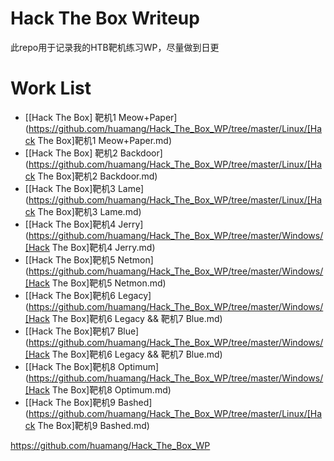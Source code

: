 # Hack The Box Writeup

此repo用于记录我的HTB靶机练习WP，尽量做到日更



# Work List

- [[Hack The Box\] 靶机1 Meow+Paper](https://github.com/huamang/Hack_The_Box_WP/tree/master/Linux/[Hack The Box]靶机1 Meow+Paper.md)
- [[Hack The Box\] 靶机2 Backdoor](https://github.com/huamang/Hack_The_Box_WP/tree/master/Linux/[Hack The Box]靶机2 Backdoor.md)
- [[Hack The Box]靶机3 Lame](https://github.com/huamang/Hack_The_Box_WP/tree/master/Linux/[Hack The Box]靶机3 Lame.md)
- [[Hack The Box]靶机4 Jerry](https://github.com/huamang/Hack_The_Box_WP/tree/master/Windows/[Hack The Box]靶机4 Jerry.md)
- [[Hack The Box]靶机5 Netmon](https://github.com/huamang/Hack_The_Box_WP/tree/master/Windows/[Hack The Box]靶机5 Netmon.md)
- [[Hack The Box]靶机6 Legacy](https://github.com/huamang/Hack_The_Box_WP/tree/master/Windows/[Hack The Box]靶机6 Legacy && 靶机7 Blue.md) 
- [[Hack The Box]靶机7 Blue](https://github.com/huamang/Hack_The_Box_WP/tree/master/Windows/[Hack The Box]靶机6 Legacy && 靶机7 Blue.md)
- [[Hack The Box]靶机8 Optimum](https://github.com/huamang/Hack_The_Box_WP/tree/master/Windows/[Hack The Box]靶机8 Optimum.md)
- [[Hack The Box]靶机9 Bashed](https://github.com/huamang/Hack_The_Box_WP/tree/master/Linux/[Hack The Box]靶机9 Bashed.md)

https://github.com/huamang/Hack_The_Box_WP